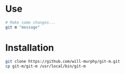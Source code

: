 # Use

```bash
# Make some changes...
git m "message"
```

# Installation

```bash
git clone https://github.com/will-murphy/git-m.git
cp git-m/git-m /usr/local/bin/git-m
```
